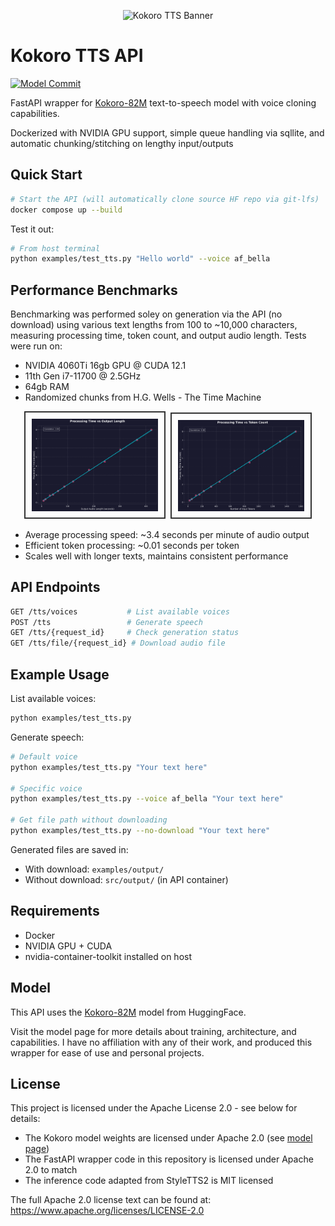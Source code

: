 <p align="center">
  <img src="githubbanner.png" alt="Kokoro TTS Banner">
</p>

# Kokoro TTS API
[![Model Commit](https://img.shields.io/badge/model--commit-a67f113-blue)](https://huggingface.co/hexgrad/Kokoro-82M/tree/a67f11354c3e38c58c3327498bc4bd1e57e71c50)

FastAPI wrapper for [Kokoro-82M](https://huggingface.co/hexgrad/Kokoro-82M) text-to-speech model with voice cloning capabilities. 

Dockerized with NVIDIA GPU support, simple queue handling via sqllite, and automatic chunking/stitching on lengthy input/outputs

## Quick Start

```bash
# Start the API (will automatically clone source HF repo via git-lfs)
docker compose up --build
```

Test it out:
```bash
# From host terminal
python examples/test_tts.py "Hello world" --voice af_bella
```

## Performance Benchmarks

Benchmarking was performed soley on generation via the API (no download) using various text lengths from 100 to ~10,000 characters, measuring processing time, token count, and output audio length. Tests were run on: 
- NVIDIA 4060Ti 16gb GPU @ CUDA 12.1
- 11th Gen i7-11700 @ 2.5GHz
- 64gb RAM
- Randomized chunks from H.G. Wells - The Time Machine

<p align="center">
  <img src="examples/time_vs_output.png" width="40%" alt="Processing Time vs Output Length" style="border: 2px solid #333; padding: 10px; margin-right: 1%;">
  <img src="examples/time_vs_tokens.png" width="40%" alt="Processing Time vs Token Count" style="border: 2px solid #333; padding: 10px;">
</p>


- Average processing speed: ~3.4 seconds per minute of audio output
- Efficient token processing: ~0.01 seconds per token
- Scales well with longer texts, maintains consistent performance

## API Endpoints

```bash
GET /tts/voices           # List available voices
POST /tts                 # Generate speech
GET /tts/{request_id}     # Check generation status
GET /tts/file/{request_id} # Download audio file
```

## Example Usage

List available voices:
```bash
python examples/test_tts.py
```

Generate speech:
```bash
# Default voice
python examples/test_tts.py "Your text here"

# Specific voice
python examples/test_tts.py --voice af_bella "Your text here"

# Get file path without downloading
python examples/test_tts.py --no-download "Your text here"
```

Generated files are saved in:
- With download: `examples/output/`
- Without download: `src/output/` (in API container)

## Requirements

- Docker
- NVIDIA GPU + CUDA
- nvidia-container-toolkit installed on host

## Model

This API uses the [Kokoro-82M](https://huggingface.co/hexgrad/Kokoro-82M) model from HuggingFace. 

Visit the model page for more details about training, architecture, and capabilities. I have no affiliation with any of their work, and produced this wrapper for ease of use and personal projects.

## License

This project is licensed under the Apache License 2.0 - see below for details:

- The Kokoro model weights are licensed under Apache 2.0 (see [model page](https://huggingface.co/hexgrad/Kokoro-82M))
- The FastAPI wrapper code in this repository is licensed under Apache 2.0 to match
- The inference code adapted from StyleTTS2 is MIT licensed

The full Apache 2.0 license text can be found at: https://www.apache.org/licenses/LICENSE-2.0
